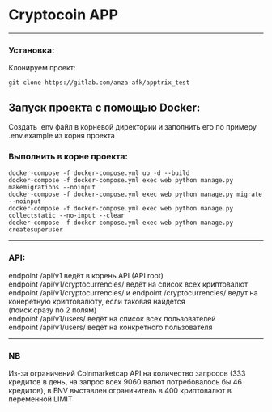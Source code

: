 # Cryptocoin APP
____
### Установка:

Клонируем проект:

    git clone https://gitlab.com/anza-afk/apptrix_test

## Запуск проекта с помощью Docker:

Создать .env файл в корневой директории и заполнить его по примеру .env.example из корня проекта

### Выполнить в корне проекта:

    docker-compose -f docker-compose.yml up -d --build
    docker-compose -f docker-compose.yml exec web python manage.py makemigrations --noinput
    docker-compose -f docker-compose.yml exec web python manage.py migrate --noinput
    docker-compose -f docker-compose.yml exec web python manage.py collectstatic --no-input --clear
    docker-compose -f docker-compose.yml exec web python manage.py createsuperuser

____ 
### API:

endpoint /api/v1 ведёт в корень API (API root)</br>
endpoint /api/v1/cryptocurrencies/ ведёт на список всех криптовалют</br>
endpoint /api/v1/cryptocurrencies/<name> и endpoint /cryptocurrencies/<symbol> ведут на конеретную криптовалюту, если таковая найдётся</br>
(поиск сразу по 2 полям)</br>
endpoint /api/v1/users/ ведёт на список всех пользователей</br>
endpoint /api/v1/users/<pk> ведёт на конкретного пользователя</br>

____
### NB
Из-за ограничений Coinmarketcap API на количество запросов (333 кредитов в день, на запрос всех 9060 валют потребовалось бы 46 кредитов), в ENV выставлен ограничитель в 400 криптовалют в переменной LIMIT
